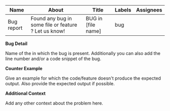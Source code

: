 | Name       | About                                                | Title              | Labels | Assignees |
| ---------- | ---------------------------------------------------- | ------------------ | ------ | --------- |
| Bug report | Found any bug in some file or feature ? Let us know! | BUG in [file name] | bug    |           |

**Bug Detail**

Name of the in which the bug is present. Additionally you can also add the line number and/or a code snippet of the bug.

**Counter Example**

Give an example for which the code/feature doesn't produce the expected output. Also provide the expected output if possible.

**Additional Context**

Add any other context about the problem here.
